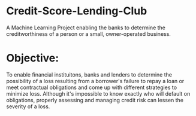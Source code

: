 # Credit-Score-Lending-Club
 A Machine Learning Project enabling the banks to determine the creditworthiness of a person or a small, owner-operated business.
 
 # Objective: 
 To enable financial instituitons, banks and lenders to determine the possibility of a loss resulting from a borrower's failure to repay a loan or meet contractual obligations and come up with different strategies to minimize loss.
 Although it's impossible to know exactly who will default on obligations, properly assessing and managing credit risk can lessen the severity of a loss. 
 
